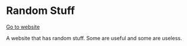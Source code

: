 # Random Stuff
[Go to website](https://random-stuff.netlify.app/)

A website that has random stuff.
Some are useful and some are useless.
